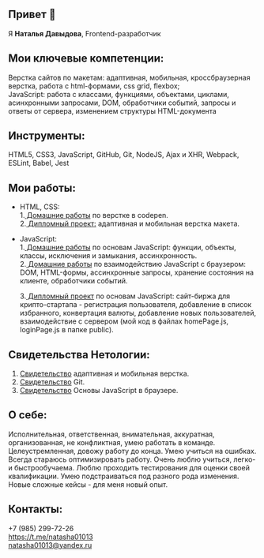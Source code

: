 ## Привет 👋

Я **Наталья Давыдова**, Frontend-разработчик

## Мои ключевые компетенции:

Верстка сайтов по макетам: адаптивная, мобильная, кроссбраузерная верстка, работа с html-формами, css grid, flexbox;<br>
JavaScript: работа с классами, функциями, объектами, циклами, асинхронными запросами, DOM, обработчики событий, запросы и ответы от сервера, изменением структуры HTML-документа


## Инструменты: 

HTML5, CSS3, JavaScript, GitHub, Git, NodeJS, Ajax и XHR, Webpack, ESLint, Babel, Jest

## Мои работы:  
+ HTML, CSS:<br>
  1.[ Домашние работы](https://codepen.io/natasha01013) по верстке в codepen.<br>
  2.[ Дипломный проект:](https://github.com/Natasha01013/Mq-diplom) адаптивная и мобильная верстка макета.<br>
     
+ JavaScript:<br>
  1.[ Домашние работы](https://github.com/Natasha01013/bjs-2-homeworks) по основам JavaScript: функции, объекты, классы, исключения и замыкания, ассинхронность.<br>
  2.[ Домашние работы](https://github.com/Natasha01013/bhj-homeworks/tree/master) по взаимодействию JavaScript с браузером: DOM, HTML-формы, ассинхронные запросы, хранение состояния на клиенте, обработчики событий.<br>

  3.[ Дипломный проект](https://github.com/Natasha01013/bjs-diplom/tree/master) по основам JavaScript: сайт-биржа для крипто-стартапа - регистрация пользователя, добавление в список избранного, конвертация валюты, добавление новых пользователей, взаимодействие с сервером (мой код в файлах homePage.js, loginPage.js в папке public).<br>


## Свидетельства Нетологии:<br>
1. [Свидетельство](https://disk.yandex.ru/i/n171D-JVBVQE-g) адаптивная и мобильная верстка.<br> 
2. [Свидетельство](https://disk.yandex.ru/d/4fh2kUfahkUsjg) Git.<br> 
3. [Свидетельство](https://disk.yandex.ru/d/RNvp0S-8sFcgww) Основы JavaScript в браузере.<br>

## О себе:
Исполнительная, ответственная, внимательная, аккуратная, организованная, не конфликтная, умею работать в команде. Целеустремленная, довожу работу до конца. Умею учиться на ошибках. Всегда стараюсь оптимизировать работу. 
Очень люблю учиться, легко- и быстрообучаема. Люблю проходить тестирования для оценки своей квалификации. Умею подстраиваться под разного рода изменения. Новые сложные кейсы - для меня новый опыт.

## Контакты:
+7 (985) 299-72-26 <br> 
https://t.me/natasha01013<br>
natasha01013@yandex.ru<br>
